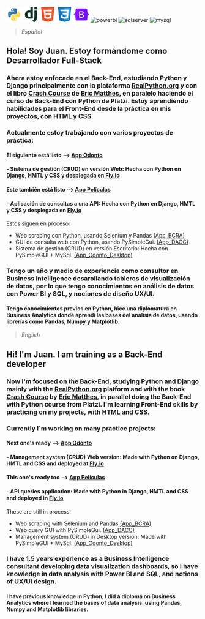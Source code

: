 <p align="left"> <img src="https://raw.githubusercontent.com/devicons/devicon/master/icons/python/python-original.svg" alt="python" width="40" height="40"/> <img src="https://github.com/devicons/devicon/blob/master/icons/django/django-plain.svg" alt="django" width="40" height="40" </a> <img src="https://github.com/devicons/devicon/blob/master/icons/html5/html5-original.svg" alt="html" width="40" height="40"/> <img src="https://github.com/devicons/devicon/blob/master/icons/css3/css3-original.svg" alt="css" width="40" height="40"/> <img src="https://github.com/devicons/devicon/blob/master/icons/bootstrap/bootstrap-original.svg" alt="bts" width="40" height="40"/> <img src="https://github.com/microsoft/PowerBI-Icons/blob/main/SVG/Power-BI.svg" alt="powerbi" width="40" height="40"/>  <img src="https://github.com/JuanesFosch/App-DACC/blob/Pruebas-y-modificaciones/microsoft-sql-server-logo-svgrepo-com.svg" alt="sqlserver" width="50" height="50"/> <img src="https://github.com/file-icons/DevOpicons/blob/master/svg/mysql.svg" alt="mysql" width="40" height="40"/> </p>

> *Español*

## Hola! Soy Juan. Estoy formándome como Desarrollador Full-Stack 
### Ahora estoy enfocado en el Back-End, estudiando Python y Django principalmente con la plataforma [RealPython.org](https://realpython.com/) y con el libro [Crash Course](https://ehmatthes.github.io/pcc_2e/regular_index/) de [Eric Matthes](https://twitter.com/ehmatthes), en paralelo haciendo el curso de Back-End con Python de Platzi. Estoy aprendiendo habilidades para el Front-End desde la práctica en mis proyectos, con HTML y CSS.

### Actualmente estoy trabajando con varios proyectos de práctica:
  #### El siguiente está listo -->  [App Odonto](https://github.com/JuanesFosch/App-Odonto)
  
  #### - Sistema de gestión (CRUD) en versión Web: Hecha con Python en Django, HMTL y CSS y desplegada en [Fly.io](https://fly.io/)

  #### Este también está listo --> [App Películas](https://github.com/JuanesFosch/App-Peliculas)

  #### - Aplicación de consultas a una API: Hecha con Python en Django, HMTL y CSS y desplegada en [Fly.io](https://fly.io/)
  
  Estos siguen en proceso:
  - Web scraping con Python, usando Selenium y Pandas [(App_BCRA)](https://github.com/JuanesFosch/App-Plazo-Fijo)
  - GUI de consulta web con Python, usando PySimpleGui. [(App_DACC)](https://github.com/JuanesFosch/App-DACC)
  - Sistema de gestión (CRUD) en versión Escritorio: Hecha con PySimpleGUI + MySql. [(App_Odonto_Desktop)](https://github.com/JuanesFosch/App-Odonto/tree/App-Lolo-Pruebas-y-modificaciones/desktop_Odonto)
  
### Tengo un año y medio de experiencia como consultor en Business Intelligence desarollando tableros de visualización de datos, por lo que tengo conocimientos en análisis de datos con Power BI y SQL, y nociones de diseño UX/UI. 

#### Tengo conocimientos previos en Python, hice una diplomatura en Business Analytics donde aprendí las bases del análisis de datos, usando librerías como Pandas, Numpy y Matplotlib.


> *English*

## Hi! I'm Juan. I am training as a Back-End developer

### Now I'm focused on the Back-End, studying Python and Django mainly with the [RealPython.org](https://realpython.com/) platform and with the book [Crash Course](https://ehmatthes.github.io/pcc_2e/regular_index/) by [Eric Matthes](https://twitter.com/ehmatthes), in parallel doing the Back-End with Python course from Platzi. I'm learning Front-End skills by practicing on my projects, with HTML and CSS.

### Currently I´m working on many practice projects:
  #### Next one's ready -->  [App Odonto](https://github.com/JuanesFosch/App-Odonto)
  
  #### - Management system (CRUD) Web version: Made with Python on Django, HMTL and CSS and deployed at [Fly.io](https://fly.io/)

  #### This one's ready too --> [App Películas](https://github.com/JuanesFosch/App-Peliculas)

  #### - API queries application: Made with Python in Django, HMTL and CSS and deployed in [Fly.io](https://fly.io/)
  
  These are still in process:
  - Web scraping with Selenium and Pandas [(App_BCRA)](https://github.com/JuanesFosch/App-Plazo-Fijo)
  - Web query GUI with PySimpleGui. [(App_DACC)](https://github.com/JuanesFosch/App-DACC)
  - Management system (CRUD) in Desktop version: Made with PySimpleGUI + MySql. [(App_Odonto_Desktop)](https://github.com/JuanesFosch/App-Odonto/tree/App-Lolo-Pruebas-y-modificaciones/desktop_Odonto)
 

### I have 1.5 years experience as a Business Intelligence consultant developing data visualization dashboards, so I have knowledge in data analysis with Power BI and SQL, and notions of UX/UI design. 

#### I have previous knowledge in Python, I did a diploma on Business Analytics where I learned the bases of data analysis, using Pandas, Numpy and Matplotlib libraries. 

<!--
**JuanesFosch/JuanesFosch** is a ✨ _special_ ✨ repository because its `README.md` (this file) appears on your GitHub profile.

###Here are some ideas to get you started:

- 🔭 I’m currently working on ...
- 🌱 I’m currently learning ...
- 👯 I’m looking to collaborate on ...
- 🤔 I’m looking for help with ...
- 💬 Ask me about ...
- 📫 How to reach me: ...
- 😄 Pronouns: ...
- ⚡ Fun fact: ...
-->
